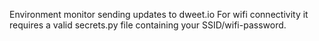 Environment monitor sending updates to dweet.io
For wifi connectivity it requires a valid secrets.py file containing your SSID/wifi-password.
